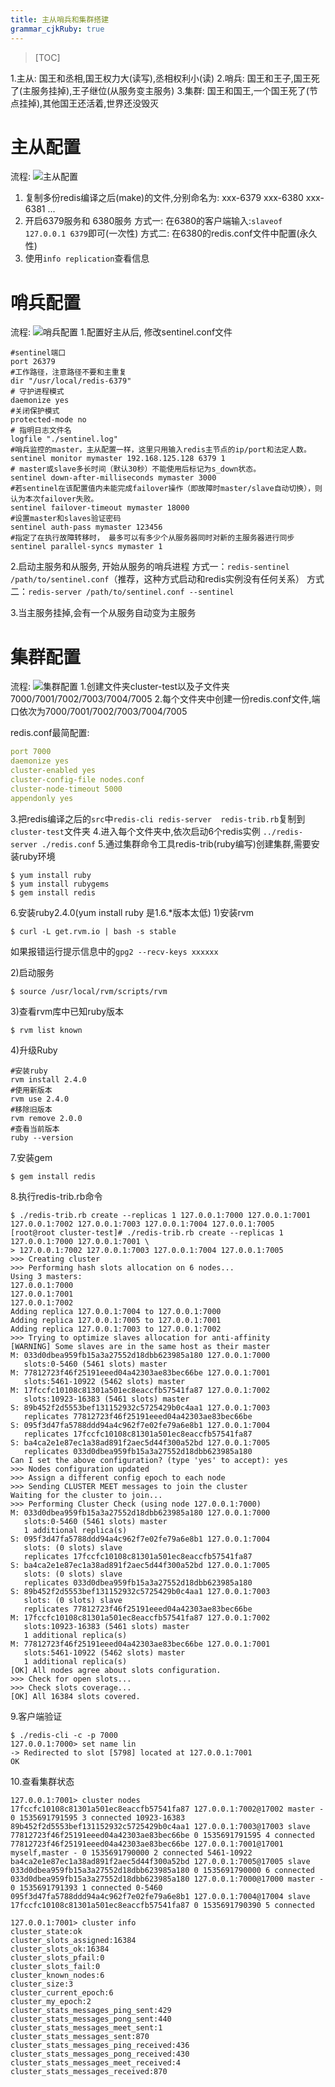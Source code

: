 ```yaml
---
title: 主从哨兵和集群搭建
grammar_cjkRuby: true
---
```


> [TOC]

1.主从: 国王和丞相,国王权力大(读写),丞相权利小(读)
2.哨兵: 国王和王子,国王死了(主服务挂掉),王子继位(从服务变主服务)
3.集群: 国王和国王,一个国王死了(节点挂掉),其他国王还活着,世界还没毁灭

# 主从配置
流程:
![主从配置](./images/1536143212239.png)
1. 复制多份redis编译之后(make)的文件,分别命名为: xxx-6379 xxx-6380 xxx-6381 ...
2. 开启6379服务和 6380服务
方式一: 在6380的客户端输入:`slaveof 127.0.0.1 6379`即可(一次性)
方式二: 在6380的redis.conf文件中配置(永久性)
3. 使用`info replication`查看信息

# 哨兵配置
流程:
![哨兵配置](./images/1536143243631.png)
1.配置好主从后, 修改sentinel.conf文件

``` vala
#sentinel端口
port 26379
#工作路径，注意路径不要和主重复
dir "/usr/local/redis-6379"
# 守护进程模式
daemonize yes
#关闭保护模式
protected-mode no
# 指明日志文件名
logfile "./sentinel.log"
#哨兵监控的master，主从配置一样，这里只用输入redis主节点的ip/port和法定人数。
sentinel monitor mymaster 192.168.125.128 6379 1
# master或slave多长时间（默认30秒）不能使用后标记为s_down状态。
sentinel down-after-milliseconds mymaster 3000
#若sentinel在该配置值内未能完成failover操作（即故障时master/slave自动切换），则认为本次failover失败。
sentinel failover-timeout mymaster 18000
#设置master和slaves验证密码
sentinel auth-pass mymaster 123456 
#指定了在执行故障转移时， 最多可以有多少个从服务器同时对新的主服务器进行同步
sentinel parallel-syncs mymaster 1
```

2.启动主服务和从服务, 开始从服务的哨兵进程
方式一：`redis-sentinel /path/to/sentinel.conf`（推荐，这种方式启动和redis实例没有任何关系）
方式二：`redis-server /path/to/sentinel.conf --sentinel`

3.当主服务挂掉,会有一个从服务自动变为主服务

# 集群配置
流程:
![集群配置](./images/1536143602968.png)
1.创建文件夹cluster-test以及子文件夹7000/7001/7002/7003/7004/7005
2.每个文件夹中创建一份redis.conf文件,端口依次为7000/7001/7002/7003/7004/7005

redis.conf最简配置:
``` yaml
port 7000
daemonize yes
cluster-enabled yes
cluster-config-file nodes.conf
cluster-node-timeout 5000
appendonly yes
```

3.把redis编译之后的`src`中`redis-cli redis-server  redis-trib.rb`复制到`cluster-test`文件夹
4.进入每个文件夹中,依次启动6个redis实例 `../redis-server ./redis.conf`
5.通过集群命令工具redis-trib(ruby编写)创建集群,需要安装ruby环境

``` shell
$ yum install ruby 
$ yum install rubygems 
$ gem install redis
```

6.安装ruby2.4.0(yum install ruby 是1.6.*版本太低)
1)安装rvm 

``` shell
$ curl -L get.rvm.io | bash -s stable
```
如果报错运行提示信息中的`gpg2 --recv-keys xxxxxx`

2)启动服务 

``` shell
$ source /usr/local/rvm/scripts/rvm
```

3)查看rvm库中已知ruby版本

``` shell
$ rvm list known
```

4)升级Ruby

``` vala
#安装ruby 
rvm install 2.4.0 
#使用新版本 
rvm use 2.4.0 
#移除旧版本 
rvm remove 2.0.0 
#查看当前版本 
ruby --version
```

7.安装gem 

``` shell
$ gem install redis
```

8.执行redis-trib.rb命令

``` shell
$ ./redis-trib.rb create --replicas 1 127.0.0.1:7000 127.0.0.1:7001 127.0.0.1:7002 127.0.0.1:7003 127.0.0.1:7004 127.0.0.1:7005
[root@root cluster-test]# ./redis-trib.rb create --replicas 1 127.0.0.1:7000 127.0.0.1:7001 \
> 127.0.0.1:7002 127.0.0.1:7003 127.0.0.1:7004 127.0.0.1:7005
>>> Creating cluster
>>> Performing hash slots allocation on 6 nodes...
Using 3 masters:
127.0.0.1:7000
127.0.0.1:7001
127.0.0.1:7002
Adding replica 127.0.0.1:7004 to 127.0.0.1:7000
Adding replica 127.0.0.1:7005 to 127.0.0.1:7001
Adding replica 127.0.0.1:7003 to 127.0.0.1:7002
>>> Trying to optimize slaves allocation for anti-affinity
[WARNING] Some slaves are in the same host as their master
M: 033d0dbea959fb15a3a27552d18dbb623985a180 127.0.0.1:7000
   slots:0-5460 (5461 slots) master
M: 77812723f46f25191eeed04a42303ae83bec66be 127.0.0.1:7001
   slots:5461-10922 (5462 slots) master
M: 17fccfc10108c81301a501ec8eaccfb57541fa87 127.0.0.1:7002
   slots:10923-16383 (5461 slots) master
S: 89b452f2d5553bef131152932c5725429b0c4aa1 127.0.0.1:7003
   replicates 77812723f46f25191eeed04a42303ae83bec66be
S: 095f3d47fa5788ddd94a4c962f7e02fe79a6e8b1 127.0.0.1:7004
   replicates 17fccfc10108c81301a501ec8eaccfb57541fa87
S: ba4ca2e1e87ec1a38ad891f2aec5d44f300a52bd 127.0.0.1:7005
   replicates 033d0dbea959fb15a3a27552d18dbb623985a180
Can I set the above configuration? (type 'yes' to accept): yes
>>> Nodes configuration updated
>>> Assign a different config epoch to each node
>>> Sending CLUSTER MEET messages to join the cluster
Waiting for the cluster to join...
>>> Performing Cluster Check (using node 127.0.0.1:7000)
M: 033d0dbea959fb15a3a27552d18dbb623985a180 127.0.0.1:7000
   slots:0-5460 (5461 slots) master
   1 additional replica(s)
S: 095f3d47fa5788ddd94a4c962f7e02fe79a6e8b1 127.0.0.1:7004
   slots: (0 slots) slave
   replicates 17fccfc10108c81301a501ec8eaccfb57541fa87
S: ba4ca2e1e87ec1a38ad891f2aec5d44f300a52bd 127.0.0.1:7005
   slots: (0 slots) slave
   replicates 033d0dbea959fb15a3a27552d18dbb623985a180
S: 89b452f2d5553bef131152932c5725429b0c4aa1 127.0.0.1:7003
   slots: (0 slots) slave
   replicates 77812723f46f25191eeed04a42303ae83bec66be
M: 17fccfc10108c81301a501ec8eaccfb57541fa87 127.0.0.1:7002
   slots:10923-16383 (5461 slots) master
   1 additional replica(s)
M: 77812723f46f25191eeed04a42303ae83bec66be 127.0.0.1:7001
   slots:5461-10922 (5462 slots) master
   1 additional replica(s)
[OK] All nodes agree about slots configuration.
>>> Check for open slots...
>>> Check slots coverage...
[OK] All 16384 slots covered.
```

9.客户端验证

``` shell
$ ./redis-cli -c -p 7000
127.0.0.1:7000> set name lin
-> Redirected to slot [5798] located at 127.0.0.1:7001
OK
```

10.查看集群状态

``` shell
127.0.0.1:7001> cluster nodes
17fccfc10108c81301a501ec8eaccfb57541fa87 127.0.0.1:7002@17002 master - 0 1535691791595 3 connected 10923-16383
89b452f2d5553bef131152932c5725429b0c4aa1 127.0.0.1:7003@17003 slave 77812723f46f25191eeed04a42303ae83bec66be 0 1535691791595 4 connected
77812723f46f25191eeed04a42303ae83bec66be 127.0.0.1:7001@17001 myself,master - 0 1535691790000 2 connected 5461-10922
ba4ca2e1e87ec1a38ad891f2aec5d44f300a52bd 127.0.0.1:7005@17005 slave 033d0dbea959fb15a3a27552d18dbb623985a180 0 1535691790000 6 connected
033d0dbea959fb15a3a27552d18dbb623985a180 127.0.0.1:7000@17000 master - 0 1535691791393 1 connected 0-5460
095f3d47fa5788ddd94a4c962f7e02fe79a6e8b1 127.0.0.1:7004@17004 slave 17fccfc10108c81301a501ec8eaccfb57541fa87 0 1535691790390 5 connected
```

``` shell
127.0.0.1:7001> cluster info
cluster_state:ok
cluster_slots_assigned:16384
cluster_slots_ok:16384
cluster_slots_pfail:0
cluster_slots_fail:0
cluster_known_nodes:6
cluster_size:3
cluster_current_epoch:6
cluster_my_epoch:2
cluster_stats_messages_ping_sent:429
cluster_stats_messages_pong_sent:440
cluster_stats_messages_meet_sent:1
cluster_stats_messages_sent:870
cluster_stats_messages_ping_received:436
cluster_stats_messages_pong_received:430
cluster_stats_messages_meet_received:4
cluster_stats_messages_received:870
```
